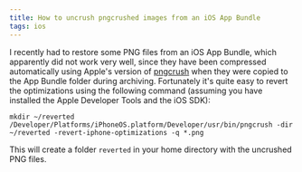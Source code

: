 ```yaml
---
title: How to uncrush pngcrushed images from an iOS App Bundle
tags: ios
---
```


I recently had to restore some PNG files from an iOS App Bundle, which apparently did not work very well, since they have been compressed automatically using Apple's version of [pngcrush](http://pmt.sourceforge.net/pngcrush/) when they were copied to the App Bundle folder during archiving. Fortunately it's quite easy to revert the optimizations using the following command (assuming you have installed the Apple Developer Tools and the iOS SDK):

```
mkdir ~/reverted
/Developer/Platforms/iPhoneOS.platform/Developer/usr/bin/pngcrush -dir ~/reverted -revert-iphone-optimizations -q *.png
```

This will create a folder `reverted` in your home directory with the uncrushed PNG files.

